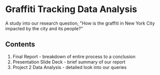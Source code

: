 # Graffiti Tracking Data Analysis
A study into our research question, "How is the graffiti in New York City impacted by the city and its people?"

## Contents
1. Final Report - breakdown of entire process to a conclusion
2. Presentation Slide Deck - brief summary of our report
3. Project 2 Data Analysis - detailed look into our queries 